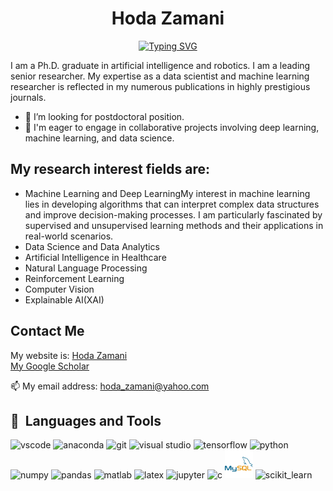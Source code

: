 <div align="center">
   <h1> Hoda Zamani</h1>
</div>

<div align="center">
    
[![Typing SVG](https://readme-typing-svg.herokuapp.com?font=Fira+Code&duration=3500&pause=500&center=true&vCenter=true&width=435&lines=PhD+in+Artificial+Intelligence;Data+Scientist;Deep+Learning+Researcher)](https://hodazamani.github.io/)    
</div> 

I am a Ph.D. graduate in artificial intelligence and robotics. I am a leading senior researcher. My expertise as a data scientist and machine learning researcher is reflected in my numerous publications in highly prestigious journals.
- 🌱 I’m looking for postdoctoral position.
- 🌱 I'm eager to engage in collaborative projects involving deep learning, machine learning, and data science.
  
## My research interest fields are:
   -  Machine Learning and Deep LearningMy interest in machine learning lies in developing algorithms that can interpret complex data structures and improve decision-making processes. I am particularly fascinated by supervised and unsupervised learning methods and their applications in real-world scenarios.
   -  Data Science and Data Analytics 
   -  Artificial Intelligence in Healthcare
   -  Natural Language Processing
   -  Reinforcement Learning 
   -  Computer Vision
   -  Explainable AI(XAI)
## Contact Me
 My website is: [Hoda Zamani](https://hodazamani.github.io/)<br>
 [My Google Scholar](https://scholar.google.com/citations?user=https://scholar.google.com/citations?user=bpZOZWsAAAAJ&hl=en&user=bpZOZWsAAAAJ)
 
 📫 My email address: hoda_zamani@yahoo.com
  
<h2> 🔧 &nbsp;Languages and Tools</h2>
<p align="left">
<img src="https://cdn.jsdelivr.net/gh/devicons/devicon/icons/vscode/vscode-original.svg" alt="vscode" width="45" height="45"/>
<img src="https://cdn.jsdelivr.net/gh/devicons/devicon/icons/anaconda/anaconda-original.svg" alt="anaconda" width="45" height="45"/>
<img src="https://cdn.jsdelivr.net/gh/devicons/devicon/icons/git/git-original.svg" alt="git" width="45" height="45"/>   
<img src="https://cdn.jsdelivr.net/gh/devicons/devicon/icons/visualstudio/visualstudio-plain.svg" alt="visual studio" width="45" height="45"/>
<img src="https://cdn.jsdelivr.net/gh/devicons/devicon/icons/tensorflow/tensorflow-original.svg" alt="tensorflow" width="45" height="45"/>
<img src="https://cdn.jsdelivr.net/gh/devicons/devicon/icons/python/python-original.svg" alt="python" width="45" height="45"/>
<img src="https://cdn.jsdelivr.net/gh/devicons/devicon/icons/numpy/numpy-original.svg" alt="numpy" width="45" height="45"/>
<img src="https://cdn.jsdelivr.net/gh/devicons/devicon/icons/pandas/pandas-original.svg" alt="pandas" width="45" height="45"/>
<img src="https://cdn.jsdelivr.net/gh/devicons/devicon/icons/matlab/matlab-original.svg" alt="matlab" width="45" height="45"/>
<img src="https://cdn.jsdelivr.net/gh/devicons/devicon/icons/latex/latex-original.svg" alt="latex" width="45" height="45"/>
<img src="https://cdn.jsdelivr.net/gh/devicons/devicon/icons/jupyter/jupyter-original-wordmark.svg" alt="jupyter" width="45" height="45"/>
<img src="https://cdn.jsdelivr.net/gh/devicons/devicon/icons/c/c-original.svg" alt="c" width="45" height="45"/>
<img src="https://raw.githubusercontent.com/devicons/devicon/master/icons/mysql/mysql-original-wordmark.svg" alt="mysql" width="45" height="45"/>
 <img src="https://upload.wikimedia.org/wikipedia/commons/0/05/Scikit_learn_logo_small.svg" alt="scikit_learn" width="48" height="48"/>
